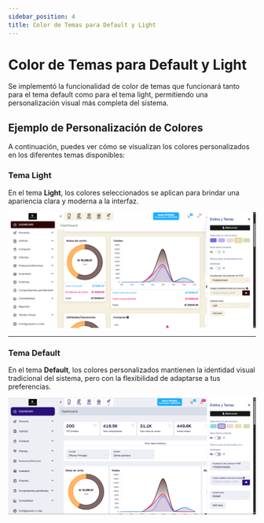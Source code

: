 ```yaml
---
sidebar_position: 4
title: Color de Temas para Default y Light
---
```


# Color de Temas para Default y Light

Se implementó la funcionalidad de color de temas que funcionará tanto para el tema default como para el tema light, permitiendo una personalización visual más completa del sistema.

## Ejemplo de Personalización de Colores

A continuación, puedes ver cómo se visualizan los colores personalizados en los diferentes temas disponibles:

### Tema Light

En el tema **Light**, los colores seleccionados se aplican para brindar una apariencia clara y moderna a la interfaz.

![Vista previa del tema Light](img/color-tema-Light.jpg)

---

### Tema Default

En el tema **Default**, los colores personalizados mantienen la identidad visual tradicional del sistema, pero con la flexibilidad de adaptarse a tus preferencias.

![Vista previa del tema Default](img/color-tema-Default.jpg)